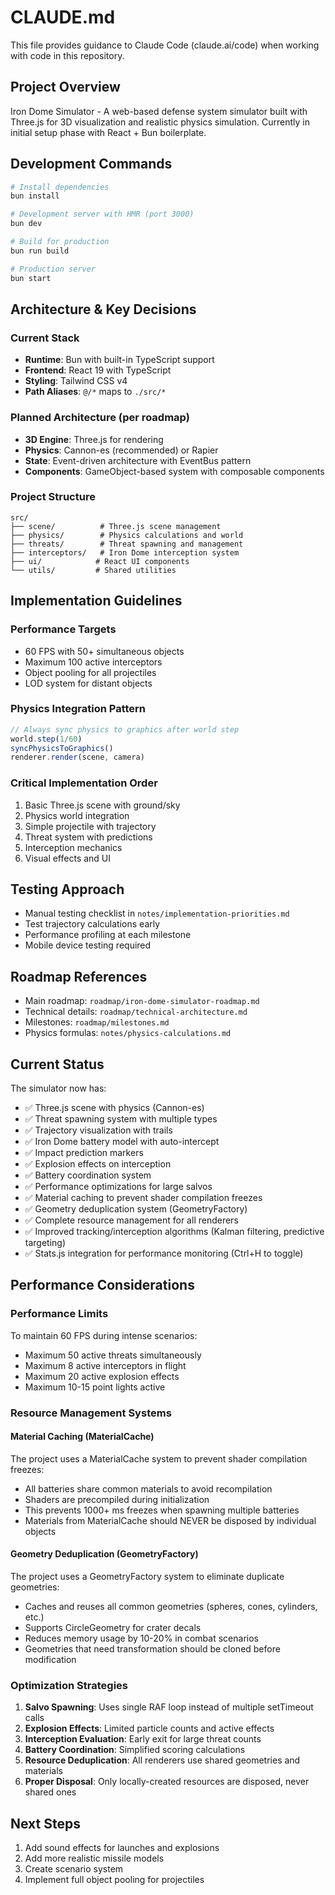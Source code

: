 # CLAUDE.md

This file provides guidance to Claude Code (claude.ai/code) when working with code in this repository.

## Project Overview
Iron Dome Simulator - A web-based defense system simulator built with Three.js for 3D visualization and realistic physics simulation. Currently in initial setup phase with React + Bun boilerplate.

## Development Commands
```bash
# Install dependencies
bun install

# Development server with HMR (port 3000)
bun dev

# Build for production
bun run build

# Production server
bun start
```

## Architecture & Key Decisions

### Current Stack
- **Runtime**: Bun with built-in TypeScript support
- **Frontend**: React 19 with TypeScript
- **Styling**: Tailwind CSS v4
- **Path Aliases**: `@/*` maps to `./src/*`

### Planned Architecture (per roadmap)
- **3D Engine**: Three.js for rendering
- **Physics**: Cannon-es (recommended) or Rapier
- **State**: Event-driven architecture with EventBus pattern
- **Components**: GameObject-based system with composable components

### Project Structure
```
src/
├── scene/          # Three.js scene management
├── physics/        # Physics calculations and world
├── threats/        # Threat spawning and management
├── interceptors/   # Iron Dome interception system
├── ui/            # React UI components
└── utils/         # Shared utilities
```

## Implementation Guidelines

### Performance Targets
- 60 FPS with 50+ simultaneous objects
- Maximum 100 active interceptors
- Object pooling for all projectiles
- LOD system for distant objects

### Physics Integration Pattern
```javascript
// Always sync physics to graphics after world step
world.step(1/60)
syncPhysicsToGraphics()
renderer.render(scene, camera)
```

### Critical Implementation Order
1. Basic Three.js scene with ground/sky
2. Physics world integration
3. Simple projectile with trajectory
4. Threat system with predictions
5. Interception mechanics
6. Visual effects and UI

## Testing Approach
- Manual testing checklist in `notes/implementation-priorities.md`
- Test trajectory calculations early
- Performance profiling at each milestone
- Mobile device testing required

## Roadmap References
- Main roadmap: `roadmap/iron-dome-simulator-roadmap.md`
- Technical details: `roadmap/technical-architecture.md`
- Milestones: `roadmap/milestones.md`
- Physics formulas: `notes/physics-calculations.md`

## Current Status
The simulator now has:
- ✅ Three.js scene with physics (Cannon-es)
- ✅ Threat spawning system with multiple types
- ✅ Trajectory visualization with trails
- ✅ Iron Dome battery model with auto-intercept
- ✅ Impact prediction markers
- ✅ Explosion effects on interception
- ✅ Battery coordination system
- ✅ Performance optimizations for large salvos
- ✅ Material caching to prevent shader compilation freezes
- ✅ Geometry deduplication system (GeometryFactory)
- ✅ Complete resource management for all renderers
- ✅ Improved tracking/interception algorithms (Kalman filtering, predictive targeting)
- ✅ Stats.js integration for performance monitoring (Ctrl+H to toggle)

## Performance Considerations

### Performance Limits
To maintain 60 FPS during intense scenarios:
- Maximum 50 active threats simultaneously
- Maximum 8 active interceptors in flight
- Maximum 20 active explosion effects
- Maximum 10-15 point lights active

### Resource Management Systems

#### Material Caching (MaterialCache)
The project uses a MaterialCache system to prevent shader compilation freezes:
- All batteries share common materials to avoid recompilation
- Shaders are precompiled during initialization
- This prevents 1000+ ms freezes when spawning multiple batteries
- Materials from MaterialCache should NEVER be disposed by individual objects

#### Geometry Deduplication (GeometryFactory)
The project uses a GeometryFactory system to eliminate duplicate geometries:
- Caches and reuses all common geometries (spheres, cones, cylinders, etc.)
- Supports CircleGeometry for crater decals
- Reduces memory usage by 10-20% in combat scenarios
- Geometries that need transformation should be cloned before modification

### Optimization Strategies
1. **Salvo Spawning**: Uses single RAF loop instead of multiple setTimeout calls
2. **Explosion Effects**: Limited particle counts and active effects
3. **Interception Evaluation**: Early exit for large threat counts
4. **Battery Coordination**: Simplified scoring calculations
5. **Resource Deduplication**: All renderers use shared geometries and materials
6. **Proper Disposal**: Only locally-created resources are disposed, never shared ones

## Next Steps
1. Add sound effects for launches and explosions
2. Add more realistic missile models
3. Create scenario system
4. Implement full object pooling for projectiles